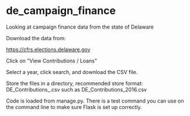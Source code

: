 # de_campaign_finance
Looking at campaign finance data from the state of Delaware


Download the data from:

https://cfrs.elections.delaware.gov

Click on "View Contributions / Loans"

Select a year, click search, and download the CSV file.

Store the files in a directory, recommended store format: DE_Contributions_<YEAR>.csv such as DE_Contributions_2016.csv

Code is loaded from manage.py. There is a test command you can use on the command line to make sure Flask is set up correctly.







